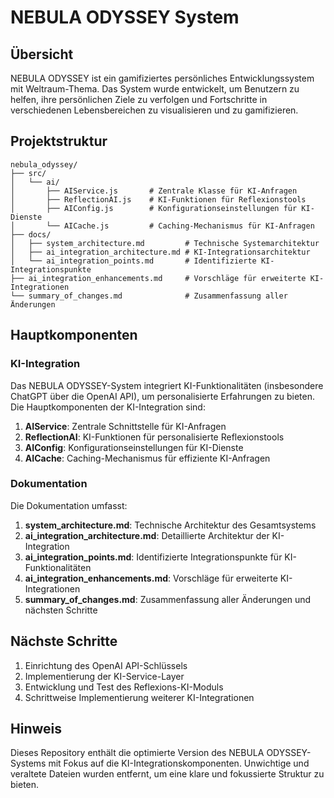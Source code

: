 # NEBULA ODYSSEY System

## Übersicht

NEBULA ODYSSEY ist ein gamifiziertes persönliches Entwicklungssystem mit Weltraum-Thema. Das System wurde entwickelt, um Benutzern zu helfen, ihre persönlichen Ziele zu verfolgen und Fortschritte in verschiedenen Lebensbereichen zu visualisieren und zu gamifizieren.

## Projektstruktur

```
nebula_odyssey/
├── src/
│   └── ai/
│       ├── AIService.js       # Zentrale Klasse für KI-Anfragen
│       ├── ReflectionAI.js    # KI-Funktionen für Reflexionstools
│       ├── AIConfig.js        # Konfigurationseinstellungen für KI-Dienste
│       └── AICache.js         # Caching-Mechanismus für KI-Anfragen
├── docs/
│   ├── system_architecture.md         # Technische Systemarchitektur
│   ├── ai_integration_architecture.md # KI-Integrationsarchitektur
│   └── ai_integration_points.md       # Identifizierte KI-Integrationspunkte
├── ai_integration_enhancements.md     # Vorschläge für erweiterte KI-Integrationen
└── summary_of_changes.md              # Zusammenfassung aller Änderungen
```

## Hauptkomponenten

### KI-Integration

Das NEBULA ODYSSEY-System integriert KI-Funktionalitäten (insbesondere ChatGPT über die OpenAI API), um personalisierte Erfahrungen zu bieten. Die Hauptkomponenten der KI-Integration sind:

1. **AIService**: Zentrale Schnittstelle für KI-Anfragen
2. **ReflectionAI**: KI-Funktionen für personalisierte Reflexionstools
3. **AIConfig**: Konfigurationseinstellungen für KI-Dienste
4. **AICache**: Caching-Mechanismus für effiziente KI-Anfragen

### Dokumentation

Die Dokumentation umfasst:

1. **system_architecture.md**: Technische Architektur des Gesamtsystems
2. **ai_integration_architecture.md**: Detaillierte Architektur der KI-Integration
3. **ai_integration_points.md**: Identifizierte Integrationspunkte für KI-Funktionalitäten
4. **ai_integration_enhancements.md**: Vorschläge für erweiterte KI-Integrationen
5. **summary_of_changes.md**: Zusammenfassung aller Änderungen und nächsten Schritte

## Nächste Schritte

1. Einrichtung des OpenAI API-Schlüssels
2. Implementierung der KI-Service-Layer
3. Entwicklung und Test des Reflexions-KI-Moduls
4. Schrittweise Implementierung weiterer KI-Integrationen

## Hinweis

Dieses Repository enthält die optimierte Version des NEBULA ODYSSEY-Systems mit Fokus auf die KI-Integrationskomponenten. Unwichtige und veraltete Dateien wurden entfernt, um eine klare und fokussierte Struktur zu bieten.
